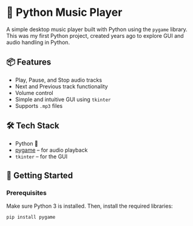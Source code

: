 # 🎵 Python Music Player

A simple desktop music player built with Python using the `pygame` library. This was my first Python project, created years ago to explore GUI and audio handling in Python.

## 📦 Features

- Play, Pause, and Stop audio tracks
- Next and Previous track functionality
- Volume control
- Simple and intuitive GUI using `tkinter`
- Supports `.mp3` files

## 🛠 Tech Stack

- Python 🐍
- [pygame](https://www.pygame.org/) – for audio playback
- `tkinter` – for the GUI

## 🚀 Getting Started

### Prerequisites

Make sure Python 3 is installed. Then, install the required libraries:

```bash
pip install pygame
